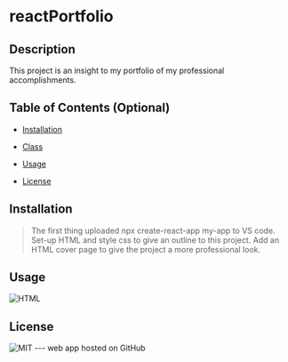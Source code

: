 # reactPortfolio

## Description

This project is an insight to my portfolio of my professional accomplishments.



## Table of Contents (Optional)

- [Installation](#installation)

- [Class](#class)

- [Usage](#usage)

- [License](#license)


## Installation

>The first thing uploaded npx create-react-app my-app to VS code.
>Set-up HTML and style css to give an outline to this project.
>Add an HTML cover page to give the project a more professional look.




## Usage

![HTML](./images/Portfolio3.PNG)



## License

![MIT](https://img.shields.io/badge/license-MIT-brightgreen)
--- web app hosted on GitHub


